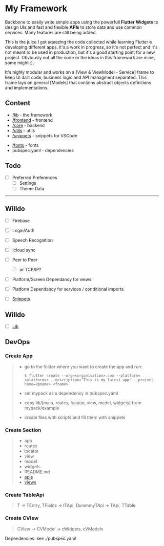 #  My Framework
Backbone to easily write simple apps using the powerfull **Flutter Widgets** to design UIs and fast and flexible **APIs** to store data and use common services. Many features are still being added.

This is the juice I got sqeezing the code collected while learning Flutter e developing different apps.
It's a work in progress, so it's not perfect and it's not meant to be used in production, but it's a good starting point for a new project.
Obviously not all the code or the ideas in this framework are mine, some might :).

It's highly modular and works on a [View & ViewModel - Service] frame to keep UI dart code, business logic and 
API managment separated.
This frame lays on general [Models] that contains abstract objects definitions and implementations.

<!-- 
| Feature | Android | iOS | Linux | macOS |
| :--- | :---: | :---: | :---: | :---: |
| Examples for (View - ViewModel) | ✔️ | ✔️ | ✔️ | ✔️ |
| SQFLite support | ✔️ | ✔️ | ✔️ | ✔️ |
| Firebase Firestore support | ❌️ | ❌️ | ❌️ | ❌️ |
| Notifications | ✔️ | ❌ | ❌ | ❌️ |
| Device Storage | ✔️ | ❌ | ✔️ | ❌️ |
| CSV support | ✔️ | ❌ | ✔️ | ❌️ |
| Peer to Peer | ❌ | ❌ | ❌️ | ❌️ | -->

## Content
- [/lib](lib/README.md#content) - the framework
- [/frontend](frontend/README.md#content) - frontend
- [/core](core/README.md#content) - backend
- [/utils](utils/README.md#content) - utils
- [/snippets](snippets/README.md#list) - snippets for VSCode
<!-- - [/example](example/README.md#content) - example app -->
- [/fonts](fonts/README.md#content) - fonts
- pubspec.yaml - dependencies

## Todo

- [ ] Preferred Preferences
  - [ ] Settings
  - [ ] Theme Data

***

## Willdo

- [ ] Firebase
- [ ] Login/Auth
- [ ] Speech Recognition
- [ ] Icloud sync
- [ ] Peer to Peer
  - [ ] or TCP/IP?
- [ ] Platform/Screen Dependancy for views
- [ ] Platform Dependancy for services / conditional imports

- [ ] [Snippets](snippets/README.md#list)

## Willdo

- [ ] [Lib](lib/README.md#willdo)

## DevOps
### Create App

> - go to the folder where you want to create the app and run:
> 
>       $ flutter create --org=<organisation>.com --platform=<platforms> --description="This is my latest app" --project-name=<pname> <fname>
> -  set mypack as a dependency in pubspec.yaml
> -  copy lib/[main, routes, locator, view, model, widgets] from mypack/example
> -  create files with scripts and fill them with snippets

### Create Section

> - app
> - routes
> - locator
> - view
> - model
> - widgets
> - README.md
> - [apis](#create-tableapi)
> - [views](#create-cview)

### Create TableApi

> T -> TEntry, TFields -> ITApi, DummmyTApi -> TApi, TTable

### Create CView

> CView -> CVModel -> cWidgets, cVModels


Dependencies: see ./pubspec.yaml